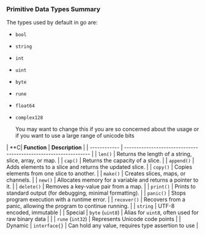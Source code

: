 ### **Primitive Data Types Summary**

The types used by default in go are:
- `bool`
- `string`
- `int`
- `uint`
- `byte`
- `rune`
- `float64`
- `complex128`

	You may want to change this if you are so concerned about the usage or if you want to use a large range of unicode bits

| **C| **Function** | **Description**                                                  |
| ------------ | ---------------------------------------------------------------- |
| `len()`      | Returns the length of a string, slice, array, or map.            |
| `cap()`      | Returns the capacity of a slice.                                 |
| `append()`   | Adds elements to a slice and returns the updated slice.          |
| `copy()`     | Copies elements from one slice to another.                       |
| `make()`     | Creates slices, maps, or channels.                               |
| `new()`      | Allocates memory for a variable and returns a pointer to it.     |
| `delete()`   | Removes a key-value pair from a map.                             |
| `print()`    | Prints to standard output (for debugging, minimal formatting).   |
| `panic()`    | Stops program execution with a runtime error.                    |
| `recover()`  | Recovers from a panic, allowing the program to continue running. |   | `string`                  | UTF-8 encoded, immutable                                    |
| Special      | `byte` (`uint8`)          | Alias for `uint8`, often used for raw binary data           |
|              | `rune` (`int32`)          | Represents Unicode code points                              |
| Dynamic      | `interface{}`             | Can hold any value, requires type assertion to use          |